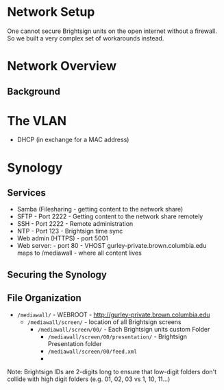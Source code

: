 Network Setup
=============

One cannot secure Brightsign units on the open internet without a firewall. So we built a very complex set of workarounds instead.

# Network Overview

## Background


# The VLAN
* DHCP (in exchange for a MAC address)

# Synology
## Services
* Samba (Filesharing - getting content to the network share)
* SFTP - Port 2222 - Getting content to the network share remotely
* SSH - Port 2222 - Remote administration
* NTP - Port 123 - Brightsign time sync
* Web admin (HTTPS) - port 5001
* Web server: - port 80 - VHOST gurley-private.brown.columbia.edu maps to /mediawall - where all content lives

## Securing the Synology


## File Organization
- `/mediawall/` - WEBROOT - http://gurley-private.brown.columbia.edu
  - `/mediawall/screen/` - location of all Brightsign screens
    - `/mediawall/screen/00/` - Each Brightsign units custom Folder
      - `/mediawall/screen/00/presentation/` - Brightsign Presentation folder
      - `/mediawall/screen/00/feed.xml`
      -
Note: Brightsign IDs are 2-digits long to ensure that low-digit folders don't collide with high digit folders (e.g. 01, 02, 03 vs 1, 10, 11...)
